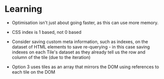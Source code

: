 # Learning

- Optimisation isn't just about going faster, as this can use more memory.

- CSS index is 1 based, not 0 based

- Consider saving custom meta information, such as indexes, on the dataset of HTML elements to save re-querying - in this case saving indexes on each Tile's dataset as they already tell us the row and column of the tile (due to the iteration)

- Option 3 uses tiles as an array that mirrors the DOM using references to each tile on the DOM
